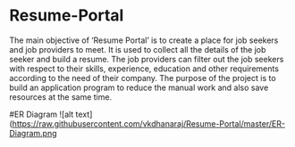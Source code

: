 # Resume-Portal
The main objective of ‘Resume Portal’ is to create a place for job seekers and job
providers to meet. It is used to collect all the details of the job seeker and build a resume. The job
providers can filter out the job seekers with respect to their skills, experience, education and
other requirements according to the need of their company. The purpose of the project is to build
an application program to reduce the manual work and also save resources at the same time.

#ER Diagram
![alt text](https://raw.githubusercontent.com/vkdhanaraj/Resume-Portal/master/ER-Diagram.png
